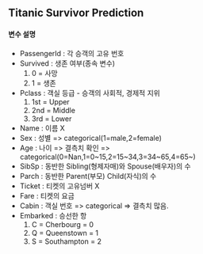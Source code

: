 ## Titanic Survivor Prediction
#### 변수 설명
- PassengerId : 각 승객의 고유 번호
- Survived : 생존 여부(종속 변수)
  1. 0 = 사망
  2. 1 = 생존
- Pclass : 객실 등급 - 승객의 사회적, 경제적 지위
  1. 1st = Upper
  2. 2nd = Middle
  3. 3rd = Lower
- Name : 이름 X
- Sex : 성별 => categorical(1=male,2=female)
- Age : 나이 => 결측치 확인 => categorical(0=Nan,1=0~15,2=15~34,3=34~65,4=65~)
- SibSp : 동반한 Sibling(형제자매)와 Spouse(배우자)의 수
- Parch : 동반한 Parent(부모) Child(자식)의 수
- Ticket : 티켓의 고유넘버 X
- Fare : 티켓의 요금
- Cabin : 객실 번호 => categorical => 결측치 많음.
- Embarked : 승선한 항
  1. C = Cherbourg = 0
  2. Q = Queenstown = 1
  3. S = Southampton = 2
